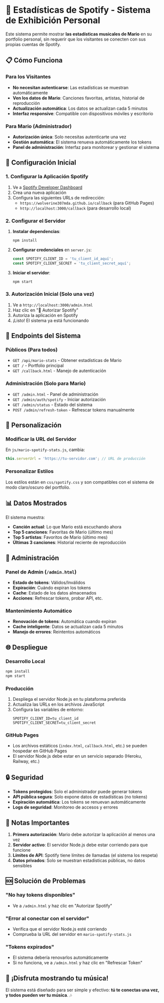 # 🎵 Estadísticas de Spotify - Sistema de Exhibición Personal

Este sistema permite mostrar **las estadísticas musicales de Mario** en su portfolio personal, sin requerir que los visitantes se conecten con sus propias cuentas de Spotify.

## 📋 Cómo Funciona

### Para los Visitantes
- **No necesitan autenticarse**: Las estadísticas se muestran automáticamente
- **Ven los datos de Mario**: Canciones favoritas, artistas, historial de reproducción
- **Actualización automática**: Los datos se actualizan cada 5 minutos
- **Interfaz responsive**: Compatible con dispositivos móviles y escritorio

### Para Mario (Administrador)
- **Autorización única**: Solo necesitas autenticarte una vez
- **Gestión automática**: El sistema renueva automáticamente los tokens
- **Panel de administración**: Interfaz para monitorear y gestionar el sistema

## 🚀 Configuración Inicial

### 1. Configurar la Aplicación Spotify

1. Ve a [Spotify Developer Dashboard](https://developer.spotify.com/dashboard)
2. Crea una nueva aplicación
3. Configura las siguientes URLs de redirección:
   - `https://wolverine307mda.github.io/callback` (para GitHub Pages)
   - `http://localhost:3000/callback` (para desarrollo local)

### 2. Configurar el Servidor

1. **Instalar dependencias**:
   ```bash
   npm install
   ```

2. **Configurar credenciales** en `server.js`:
   ```javascript
   const SPOTIFY_CLIENT_ID = 'tu_client_id_aquí';
   const SPOTIFY_CLIENT_SECRET = 'tu_client_secret_aquí';
   ```

3. **Iniciar el servidor**:
   ```bash
   npm start
   ```

### 3. Autorización Inicial (Solo una vez)

1. Ve a `http://localhost:3000/admin.html`
2. Haz clic en "🔐 Autorizar Spotify"
3. Autoriza la aplicación en Spotify
4. ¡Listo! El sistema ya está funcionando

## 🎯 Endpoints del Sistema

### Públicos (Para todos)
- `GET /api/mario-stats` - Obtener estadísticas de Mario
- `GET /` - Portfolio principal
- `GET /callback.html` - Manejo de autenticación

### Administración (Solo para Mario)
- `GET /admin.html` - Panel de administración
- `GET /admin/auth/spotify` - Iniciar autorización
- `GET /admin/status` - Estado del sistema
- `POST /admin/refresh-token` - Refrescar tokens manualmente

## 🎨 Personalización

### Modificar la URL del Servidor
En `js/mario-spotify-stats.js`, cambia:
```javascript
this.serverUrl = 'https://tu-servidor.com'; // URL de producción
```

### Personalizar Estilos
Los estilos están en `css/spotify.css` y son compatibles con el sistema de modo claro/oscuro del portfolio.

## 📊 Datos Mostrados

El sistema muestra:
- **Canción actual**: Lo que Mario está escuchando ahora
- **Top 5 canciones**: Favoritas de Mario (último mes)
- **Top 5 artistas**: Favoritos de Mario (último mes)
- **Últimas 3 canciones**: Historial reciente de reproducción

## 🔧 Administración

### Panel de Admin (`/admin.html`)
- **Estado de tokens**: Válidos/Inválidos
- **Expiración**: Cuándo expiran los tokens
- **Cache**: Estado de los datos almacenados
- **Acciones**: Refrescar tokens, probar API, etc.

### Mantenimiento Automático
- **Renovación de tokens**: Automática cuando expiran
- **Cache inteligente**: Datos se actualizan cada 5 minutos
- **Manejo de errores**: Reintentos automáticos

## 🌐 Despliegue

### Desarrollo Local
```bash
npm install
npm start
```

### Producción
1. Despliega el servidor Node.js en tu plataforma preferida
2. Actualiza las URLs en los archivos JavaScript
3. Configura las variables de entorno:
   ```
   SPOTIFY_CLIENT_ID=tu_client_id
   SPOTIFY_CLIENT_SECRET=tu_client_secret
   ```

### GitHub Pages
- Los archivos estáticos (`index.html`, `callback.html`, etc.) se pueden hospedar en GitHub Pages
- El servidor Node.js debe estar en un servicio separado (Heroku, Railway, etc.)

## 🔒 Seguridad

- **Tokens protegidos**: Solo el administrador puede generar tokens
- **API pública segura**: Solo expone datos de estadísticas (no tokens)
- **Expiración automática**: Los tokens se renuevan automáticamente
- **Logs de seguridad**: Monitoreo de accesos y errores

## 📝 Notas Importantes

1. **Primera autorización**: Mario debe autorizar la aplicación al menos una vez
2. **Servidor activo**: El servidor Node.js debe estar corriendo para que funcione
3. **Límites de API**: Spotify tiene límites de llamadas (el sistema los respeta)
4. **Datos privados**: Solo se muestran estadísticas públicas, no datos sensibles

## 🆘 Solución de Problemas

### "No hay tokens disponibles"
- Ve a `/admin.html` y haz clic en "Autorizar Spotify"

### "Error al conectar con el servidor"
- Verifica que el servidor Node.js esté corriendo
- Comprueba la URL del servidor en `mario-spotify-stats.js`

### "Tokens expirados"
- El sistema debería renovarlos automáticamente
- Si no funciona, ve a `/admin.html` y haz clic en "Refrescar Token"

## 🎵 ¡Disfruta mostrando tu música!

El sistema está diseñado para ser simple y efectivo: **tú te conectas una vez, y todos pueden ver tu música**. 🎶
